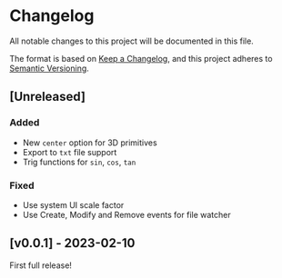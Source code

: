 # Changelog

All notable changes to this project will be documented in this file.

The format is based on [Keep a Changelog](https://keepachangelog.com/en/1.0.0/),
and this project adheres to [Semantic Versioning](https://semver.org/spec/v2.0.0.html).

## [Unreleased]

### Added
- New `center` option for 3D primitives
- Export to `txt` file support
- Trig functions for `sin`, `cos`, `tan`

### Fixed
- Use system UI scale factor
- Use Create, Modify and Remove events for file watcher

## [v0.0.1] - 2023-02-10

First full release!

